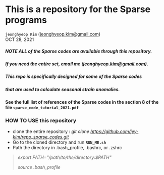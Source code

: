 # This is a repository for the Sparse programs
`jeonghyeop Kim` (jeonghyeop.kim@gmail.com) \
OCT 28, 2021

##### NOTE ALL of the Sparse codes are available through this repository.
##### If you need the entire set, email me (jeonghyeop.kim@gmail.com). 
##### This repo is specifically designed for some of the Sparse codes 
##### that are used to calculate seasonal strain anomalies.

**See the full list of references of the Sparse codes 
in the section 8 of the file `sparse_code_tutorial_2021.pdf`**

### HOW TO USE this repository 

- clone the entire repository : *git clone https://github.com/jey-kim/repo_sparse_codes.git*
- Go to the cloned directory and run **`RUN_ME.sh`**
- Path the directory in .bash_profile, .bashrc, or .zshrc
>
>    *export PATH="/path/to/the/directory:$PATH"* 
>   
>    *source .bash_profile* 
> 

